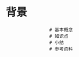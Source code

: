 # 背景 
                    # 基本概念 
                    # 知识点 
                    # 小结 
                    # 参考资料